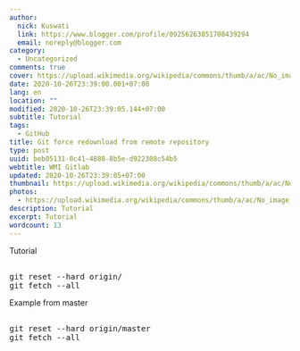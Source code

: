 ```yaml
---
author:
  nick: Kuswati
  link: https://www.blogger.com/profile/09256263851708439294
  email: noreply@blogger.com
category:
  - Uncategorized
comments: true
cover: https://upload.wikimedia.org/wikipedia/commons/thumb/a/ac/No_image_available.svg/2048px-No_image_available.svg.png
date: 2020-10-26T23:39:00.001+07:00
lang: en
location: ""
modified: 2020-10-26T23:39:05.144+07:00
subtitle: Tutorial
tags:
  - GitHub
title: Git force redownload from remote repository
type: post
uuid: beb05131-0c41-4888-8b5e-d922308c54b5
webtitle: WMI Gitlab
updated: 2020-10-26T23:39:05+07:00
thumbnail: https://upload.wikimedia.org/wikipedia/commons/thumb/a/ac/No_image_available.svg/2048px-No_image_available.svg.png
photos:
  - https://upload.wikimedia.org/wikipedia/commons/thumb/a/ac/No_image_available.svg/2048px-No_image_available.svg.png
description: Tutorial
excerpt: Tutorial
wordcount: 13
---
```


<p>Tutorial</p><pre><br>git reset --hard origin/<branch_name><br>git fetch --all<br></branch_name></pre>  <p>Example from master</p><pre><br>git reset --hard origin/master<br>git fetch --all<br></pre>